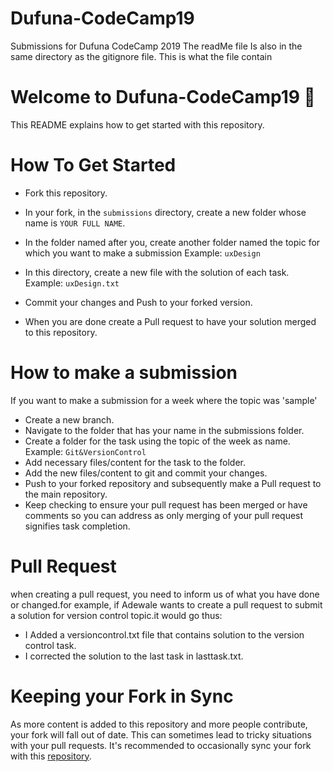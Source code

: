 # Dufuna-CodeCamp19
Submissions for Dufuna CodeCamp 2019
The readMe file Is also in the same directory as the gitignore file. This is what the file contain
 # Welcome to Dufuna-CodeCamp19 🚩
 
 This README explains how to get started with this repository.
 
 # How To Get Started
 
 - Fork this repository.
 
 - In your fork, in the `submissions` directory, create a new folder whose name is `YOUR FULL NAME`.
 
 - In the folder named after you, create another folder named the topic for which you want to make a submission Example: `uxDesign`
 
 - In this directory, create a new file with the solution of each task. Example: `uxDesign.txt`
 
 - Commit your changes and Push to your forked version.
 
 - When you are done create a Pull request to have your solution merged to this repository.
 
 # How to make a submission
 If you want to make a submission for a week where the topic was 'sample'
 - Create a new branch.
 - Navigate to the folder that has your name in the submissions folder.
 - Create a folder for the task using the topic of the week as name. Example: `Git&VersionControl`
 - Add necessary files/content for the task to the folder.
 - Add the new files/content to git and commit your changes.
 - Push to your forked repository and subsequently make a Pull request to the main repository.
 - Keep checking to ensure your pull request has been merged or have comments so you can address as only merging of your pull request signifies task completion.
 
 # Pull Request
 
 when creating a pull request, you need to inform us of what you have done or changed.for example, if Adewale wants to create a pull request to submit a solution for version control topic.it would go thus:
  -  I Added a versioncontrol.txt file that contains solution to the version control task.
  -  I corrected the solution to the last task in lasttask.txt.
 
 
 # Keeping your Fork in Sync
 
 As more content is added to this repository and more people contribute, your fork will fall out of date. This can sometimes lead to tricky situations with your pull requests. It's recommended to occasionally sync your fork with this [repository](https://help.github.com/articles/syncing-a-fork/).
